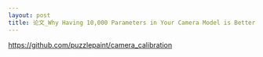 ```yaml
---
layout: post
title: 论文_Why Having 10,000 Parameters in Your Camera Model is Better Than Twelve
---
```


https://github.com/puzzlepaint/camera_calibration


